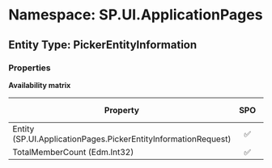 # Namespace: SP.UI.ApplicationPages

## Entity Type: PickerEntityInformation

### Properties

**Availability matrix**

Property | SPO | SP 2019 | SP 2016 | SP 2013
----------|:---:|:-------:|:-------:|:-------
Entity (SP.UI.ApplicationPages.PickerEntityInformationRequest) | ✅ | ✅ | ❌ | ❌
TotalMemberCount (Edm.Int32) | ✅ | ✅ | ❌ | ❌